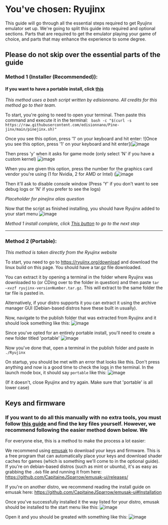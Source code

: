 # You've chosen: Ryujinx

This guide will go through all the essential steps required to get Ryujinx emulator set up. We're going to split this guide into required and optional sections. Parts that are required to get the emulator playing your game of choice, and parts that may enhance the experience to some degree. 

## Please do not skip over the essential parts of the guide

### Method 1 (Installer (Recommended)):

#### If you want to have a portable install, click [this](#Method-2-Portable)

*This method uses a bash script written by edisionnano. All credits for this method go to their team.*

To start, you're going to need to open your terminal. Then paste this command and execute it in the terminal: ` bash -c "$(curl -s https://raw.githubusercontent.com/edisionnano/Pine-jinx/main/pinejinx.sh)"` 

Once you see this option, press '1' on your keyboard and hit enter:
![Once you see this option, press '1' on your keyboard and hit enter](![image](https://user-images.githubusercontent.com/81475204/149823010-6c7c8ae9-12e4-4338-acab-d6baed89d21a.png)

Then press 'y' when it asks for game mode (only select 'N' if you have a custom kernel)
![image](https://user-images.githubusercontent.com/81475204/149822991-dc5d532a-8951-4180-b150-d4083c0d01b5.png)

When you are given this option, press the number for the graphics card vendor you're using (1 for Nvidia, 2 for AMD or Intel)
(![image](https://user-images.githubusercontent.com/81475204/149823182-7a8bf9e6-fd5c-4754-8fa6-536c517382c4.png)

Then it'll ask to disable console window (Press 'Y' if you don't want to see debug logs or 'N' if you prefer to see the logs)

*Placeholder for pinejinx alias question*

Now that the script as finished installing, you should have Ryujinx added to your start menu
![image](https://user-images.githubusercontent.com/81475204/149824494-85204931-d660-44d1-abd7-daae644d32f4.png)

*Method 1 install complete, click [This button](#Keys-and-firmware) to go to the next step*

* * *

### Method 2 (Portable):

*This method is taken directly from the Ryujinx website*

To start, you need to go to https://ryujinx.org/download and download the linux build on this page. You should have a tar.gz file downloaded. 

You can extract it by opening a terminal in the folder where Ryujinx was downloaded to (or CDing over to the folder in question) and then paste `tar –xvzf ryujinx-versionNumber.tar.gz`. This will extract to the same folder the tar file is pasted in.

Alternatively, if your distro supports it you can extract it using the archive manager GUI (Debian-based distros have these built in usually).

Now, navigate to the publish folder that was extracted from Ryujinx and it should look something like this: ![image](https://user-images.githubusercontent.com/81475204/149984230-5164db58-d848-44e5-8a34-564ebee9979e.png)

Since you've opted for an entirely portable install, you'll need to create a new folder titled 'portable' ![image](https://user-images.githubusercontent.com/81475204/149984709-724b8ab9-e9da-41e9-868d-a3f9a7f4d633.png)

Now you've done that, open a terminal in the publish folder and paste in `./Ryujinx`

On startup, you should be met with an error that looks like this. Don't press anything and now is a good time to check the logs in the terminal. In the launch mode box, it should say `portable` like this: ![image](https://user-images.githubusercontent.com/81475204/149985172-a42ccaa0-bb58-4945-9c0d-ea41e1470e80.png)

(If it doesn't, close Ryujinx and try again. Make sure that 'portable' is all lower case)


## Keys and firmware

### If you want to do all this manually with no extra tools, you must follow [this guide](https://github.com/Ryujinx/Ryujinx/wiki/Ryujinx-Setup-&-Configuration-Guide#initial-setup---placement-of-prodkeys) and find the key files yourself. However, we recommend following the easier method down below. We 

For everyone else, this is a method to make the process a lot easier:

We recommend using [emusak](https://github.com/CapitaineJSparrow/emusak-ui) to download your keys and firmware. This is a free program that can automatically place your keys and download shader caches for games (which is something we'll come to in the optional guide). If you're on debian-based distros (such as mint or ubuntu), it's as easy as grabbing the `.deb` file and running it from here: https://github.com/CapitaineJSparrow/emusak-ui/releases/

If you're on another distro, we recommend reading the install guide on emusak here: https://github.com/CapitaineJSparrow/emusak-ui#Installation

Once you've successfully installed it the way listed for your distro, emusak should be installed to the start menu like this: ![image](https://user-images.githubusercontent.com/81475204/149989142-28e3bb8e-847b-4b9a-9a12-c0c5bb913a9b.png)

Open it and you should be greated with something like this: ![image](https://user-images.githubusercontent.com/81475204/149989316-8bfc56b5-785e-4087-bfe5-1e06e0f12d4e.png)

